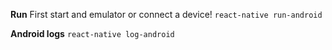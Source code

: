 **Run**
First start and emulator or connect a device!
`react-native run-android`

**Android logs**
`react-native log-android`